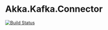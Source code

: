 # Akka.Kafka.Connector

[![Build Status](https://dev.azure.com/kbalcerowski/Akka.Kafka.Connector/_apis/build/status/malaker.Akka.Kafka.Connector?branchName=master)](https://dev.azure.com/kbalcerowski/Akka.Kafka.Connector/_build/latest?definitionId=1?branchName=master)

